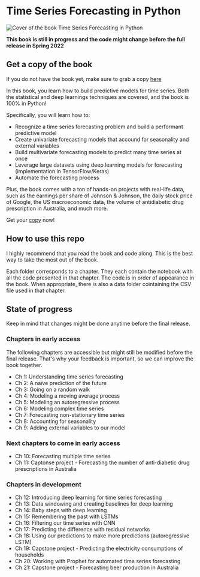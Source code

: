 # Time Series Forecasting in Python
![Cover of the book Time Series Forecasting in Python](https://freecontent.manning.com/wp-content/uploads/DOTD_NewMEAP_Peixeiro.png)

**This book is still in progress and the code might change before the full release in Spring 2022**

## Get a copy of the book
If you do not have the book yet, make sure to grab a copy [here](https://www.manning.com/books/time-series-forecasting-in-python-book?utm_source=marcopeix&utm_medium=affiliate&utm_campaign=book_peixeiro_time_10_21_21&a_aid=marcopeix&a_bid=8db7704f)

In this book, you learn how to build predictive models for time series. Both the statistical and deep learnings techniques are covered, and the book is 100% in Python!

Specifically, you will learn how to:
- Recognize a time series forecasting problem and build a performant predictive model
- Create univariate forecasting models that accound for seasonality and external variables
- Build multivariate forecasting models to predict many time series at once
- Leverage large datasets using deep learning models for forecasting (implementation in TensorFlow/Keras)
- Automate the forecasting process

Plus, the book comes with a ton of hands-on projects with real-life data, such as the earnings per share of Johnson & Johnson, the daily stock price of Google, the US macroeconomic data, the volume of antidiabetic drug prescription in Australia, and much more.

Get your [copy](https://www.manning.com/books/time-series-forecasting-in-python-book?utm_source=marcopeix&utm_medium=affiliate&utm_campaign=book_peixeiro_time_10_21_21&a_aid=marcopeix&a_bid=8db7704f)
 now!

 ## How to use this repo
 I highly recommend that you read the book and code along. This is the best way to take the most out of the book.

 Each folder corresponds to a chapter. They each contain the notebook with all the code presented in that chapter. The code is in order of appearance in the book. When appropriate, there is also a data folder cointaining the CSV file used in that chapter.

 ## State of progress
 Keep in mind that changes might be done anytime before the final release.

 ### Chapters in early access
 The following chapters are accessible but might still be modified before the final release. That's why your feedback is important, so we can improve the book together.

 - Ch 1: Understanding time series forecasting
 - Ch 2: A naïve prediction of the future
 - Ch 3: Going on a random walk
 - Ch 4: Modeling a moving average process
 - Ch 5: Modeling an autoregressive process
 - Ch 6: Modeling complex time series
 - Ch 7: Forecasting non-stationary time series
 - Ch 8: Accounting for seasonality
 - Ch 9: Adding external variables to our model

 ### Next chapters to come in early access
 - Ch 10: Forecasting multiple time series
 - Ch 11: Captonse project - Forecasting the number of anti-diabetic drug prescriptions in Australia

 ### Chapters in development
 - Ch 12: Introducing deep learning for time series forecasting
 - Ch 13: Data windowing and creating baselines for deep learning
 - Ch 14: Baby steps with deep learning
 - Ch 15: Remembering the past with LSTMs
 - Ch 16: Filtering our time series with CNN
 - Ch 17: Predicting the difference with residual networks
 - Ch 18: Using our predictions to make more predictions (autoregressive LSTM)
 - Ch 19: Capstone project - Predicting the electricity consumptions of households
 - Ch 20: Working with Prophet for automated time series forecasting
 - Ch 21: Capstone project - Forecasting beer production in Australia